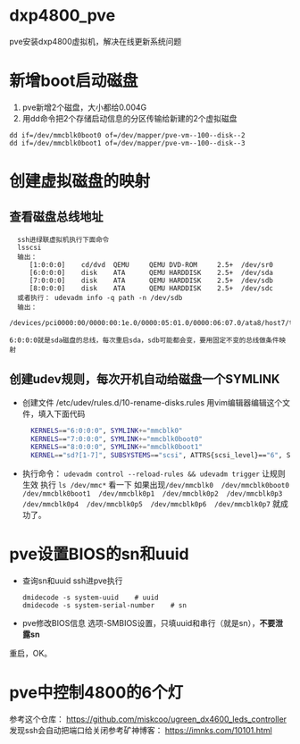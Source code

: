 # dxp4800_pve
pve安装dxp4800虚拟机，解决在线更新系统问题

# 新增boot启动磁盘
1. pve新增2个磁盘，大小都给0.004G
2. 用dd命令把2个存储启动信息的分区传输给新建的2个虚拟磁盘
```shell
dd if=/dev/mmcblk0boot0 of=/dev/mapper/pve-vm--100--disk--2
dd if=/dev/mmcblk0boot1 of=/dev/mapper/pve-vm--100--disk--3
```
# 创建虚拟磁盘的映射
## 查看磁盘总线地址
   ```shell
     ssh进绿联虚拟机执行下面命令
     lsscsi
     输出：
        [1:0:0:0]    cd/dvd  QEMU     QEMU DVD-ROM     2.5+  /dev/sr0
        [6:0:0:0]    disk    ATA      QEMU HARDDISK    2.5+  /dev/sda
        [7:0:0:0]    disk    ATA      QEMU HARDDISK    2.5+  /dev/sdb
        [8:0:0:0]    disk    ATA      QEMU HARDDISK    2.5+  /dev/sdc
     或者执行： udevadm info -q path -n /dev/sdb
     输出：
     /devices/pci0000:00/0000:00:1e.0/0000:05:01.0/0000:06:07.0/ata8/host7/target7:0:0/7:0:0:0/block/sdb
   
   6:0:0:0就是sda磁盘的总线，每次重启sda，sdb可能都会变，要用固定不变的总线做条件映射
  ```
## 创建udev规则，每次开机自动给磁盘一个SYMLINK
  - 创建文件 /etc/udev/rules.d/10-rename-disks.rules
    用vim编辑器编辑这个文件，填入下面代码
  
      ```bash
        KERNELS=="6:0:0:0", SYMLINK+="mmcblk0"
        KERNELS=="7:0:0:0", SYMLINK+="mmcblk0boot0"
        KERNELS=="8:0:0:0", SYMLINK+="mmcblk0boot1"
        KERNEL=="sd?[1-7]", SUBSYSTEMS=="scsi", ATTRS{scsi_level}=="6", SYMLINK+="mmcblk0p%n"
      ```

  - 执行命令： `udevadm control --reload-rules && udevadm trigger` 让规则生效
  执行 `ls /dev/mmc*` 看一下
  如果出现`/dev/mmcblk0  /dev/mmcblk0boot0  /dev/mmcblk0boot1  /dev/mmcblk0p1  /dev/mmcblk0p2  /dev/mmcblk0p3  /dev/mmcblk0p4  /dev/mmcblk0p5  /dev/mmcblk0p6  /dev/mmcblk0p7` 就成功了。

# pve设置BIOS的sn和uuid
- 查询sn和uuid
  ssh进pve执行
  ```shell
  dmidecode -s system-uuid    # uuid
  dmidecode -s system-serial-number    # sn
  ```

- pve修改BIOS信息
  选项-SMBIOS设置，只填uuid和串行（就是sn），**不要泄露sn**

重启，OK。

# pve中控制4800的6个灯

参考这个仓库： https://github.com/miskcoo/ugreen_dx4600_leds_controller
发现ssh会自动把端口给关闭参考矿神博客：  https://imnks.com/10101.html